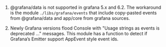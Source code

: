 1. @grafana/data is not supported in grafana 5.x and 6.2. The workaround is
the module `./libs/grafana/events` that include copy-pasted events
from @grafana/data and app/core from grafana sources.

2. Newly Grafana versions flood Console with
"Usage strings as events is deprecated ..." messages.
This module has a function to detect if Grafana’s Emitter support AppEvent style event ids.

